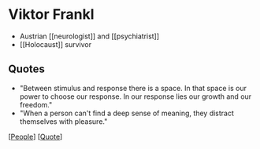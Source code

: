 # Viktor Frankl

- Austrian [[neurologist]] and [[psychiatrist]]
- [[Holocaust]] survivor

## Quotes

- "Between stimulus and response there is a space. In that space is our power to choose our response. In our response lies our growth and our freedom."
- "When a person can't find a deep sense of meaning, they distract themselves with pleasure."

[[People]] [[Quote]]

[//begin]: # "Autogenerated link references for markdown compatibility"
[People]: people "People"
[Quote]: quote "Quote"
[//end]: # "Autogenerated link references"